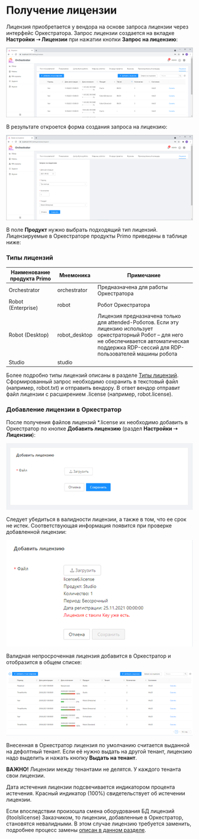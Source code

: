 # Получение лицензии

Лицензия приобретается у вендора на основе запроса лицензии через интерфейс Оркестратора. Запрос лицензии создается на вкладке **Настройки ➝ Лицензии** при нажатии кнопки **Запрос на лицензию**:

![](<../../../.gitbook/assets/0 (6)>)

В результате откроется форма создания запроса на лицензию:

![](<../../../.gitbook/assets/1 (1)>)

В поле **Продукт** нужно выбрать подходящий тип лицензий. Лицензируемые в Оркестраторе продукты Primo приведены в таблице ниже:

### Типы лицензий

| Наименование продукта Primo | Мнемоника    | Примечание               |
| -------------- | ------ | ------------------------------------------ |
| Orchestrator    | orchestrator | Предназначена для работы Оркестратора  |
| Robot (Enterprise) | robot | Робот Оркестратора                   |
| Robot (Desktop)  | robot_desktop | Лицензия предназначена только для attended-Роботов. Если эту лицензию использует оркестраторный Робот – для него не обеспечивается автоматическая поддержка RDP-сессий для RDP-пользователей машины робота |
| Studio           | studio |                        |

Более подробно типы лицензий описаны в разделе [Типы лицензий](https://docs.primo-rpa.ru/primo-rpa/orchestrator/settings/licensing/license-types).\
Сформированный запрос необходимо сохранить в текстовый файл (например, robot.txt) и отправить вендору. В ответ вендор отправит файл лицензии с расширением .license (например, robot.license).

### Добавление лицензии в Оркестратор

После получения файлов лицензий \*.license их необходимо добавить в Оркестратор по кнопке **Добавить лицензию** (раздел **Настройки ➝ Лицензии**):

![](../../../.gitbook/assets/2)

Следует убедиться в валидности лицензии, а также в том, что ее срок не истек. Соответствующая информация появится при проверке добавленной лицензии:

![](../../../.gitbook/assets/3)

Валидная непросроченная лицензия добавится в Оркестратор и отобразится в общем списке:

![](<../../../.gitbook/assets/4 (1)>)

Внесенная в Оркестратор лицензия по умолчанию считается выданной на дефолтный тенант. Если её нужно выдать на другой тенант, лицензию надо выделить и нажать кнопку **Выдать на тенант**.

**ВАЖНО!** Лицензии между тенантами не делятся. У каждого тенанта свои лицензии.

Дата истечения лицензии подсвечивается индикатором процента истечения. Красный индикатор (100%) свидетельствует об истечении лицензии.

Если впоследствии произошла смена оборудования БД лицензий (ltoolslicense) Заказчиком, то лицензии, добавленные в Оркестратор, становятся невалидными. В этом случае лицензию требуется заменить, подробнее процесс замены [описан в данном разделе](https://docs.primo-rpa.ru/primo-rpa/orchestrator/settings/licensing/change-license).

